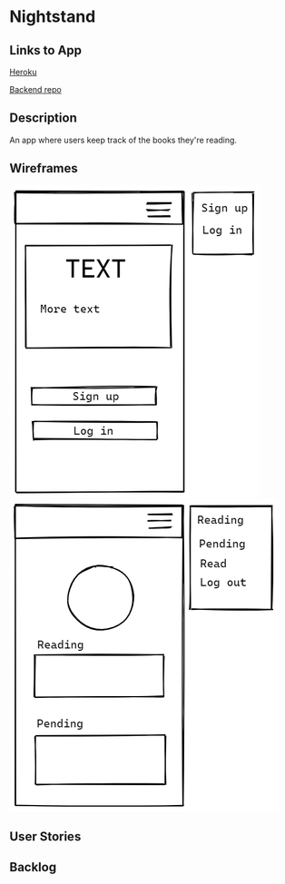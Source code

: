 # Nightstand

## Links to App 
[Heroku]()

[Backend repo](https://github.com/x8a/night-stand-backend)

## Description

An app where users keep track of the books they're reading.

## Wireframes
![Home](private/wireframes/landing.png)
![Home](private/wireframes/app.png)


## User Stories

## Backlog


